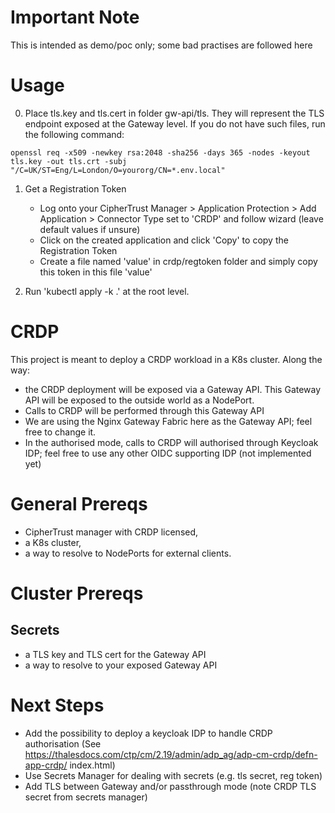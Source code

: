 # Important Note
This is intended as demo/poc only; some bad practises are followed here

# Usage 
0. Place tls.key and tls.cert in folder gw-api/tls. They will represent the TLS endpoint exposed at the Gateway level. 
    If you do not have such files, run the following command:
````
openssl req -x509 -newkey rsa:2048 -sha256 -days 365 -nodes -keyout tls.key -out tls.crt -subj "/C=UK/ST=Eng/L=London/O=yourorg/CN=*.env.local"
````
1. Get a Registration Token
    - Log onto your CipherTrust Manager > Application Protection > Add Application > Connector Type set to 'CRDP' and follow wizard (leave default values if unsure)
    - Click on the created application and click 'Copy' to copy the Registration Token
    - Create a file named 'value' in crdp/regtoken folder and simply copy this token in this file 'value'

2. Run 'kubectl apply -k .' at the root level.

# CRDP
This project is meant to deploy a CRDP workload in a K8s cluster. Along the way:
- the CRDP deployment will be exposed via a Gateway API. This Gateway API will be exposed to the outside world as a NodePort.
- Calls to CRDP will be performed through this Gateway API
- We are using the Nginx Gateway Fabric here as the Gateway API; feel free to change it.
- In the authorised mode, calls to CRDP will authorised through Keycloak IDP; feel free to use any other OIDC supporting IDP (not implemented yet)


# General Prereqs
- CipherTrust manager with CRDP licensed,
- a K8s cluster,
- a way to resolve to NodePorts for external clients.


# Cluster Prereqs

## Secrets
- a TLS key and TLS cert for the Gateway API
- a way to resolve to your exposed Gateway API

# Next Steps
- Add the possibility to deploy a keycloak IDP to handle CRDP authorisation (See https://thalesdocs.com/ctp/cm/2.19/admin/adp_ag/adp-cm-crdp/defn-app-crdp/
index.html)
- Use Secrets Manager for dealing with secrets (e.g. tls secret, reg token)
- Add TLS between Gateway and/or passthrough mode (note CRDP TLS secret from secrets manager)


